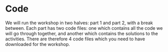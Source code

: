 # Code

We will run the workshop in two halves: part 1 and part 2, with a break between. Each part has two code files: one which contains all the code we will go through together, and another which contains the solutions to the activities. There are therefore 4 code files which you need to have downloaded for the workshop.
